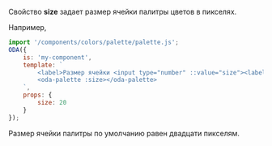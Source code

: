 ﻿Свойство **size** задает размер ячейки палитры цветов в пикселях.

Например,

```javascript _run_line_edit_loadoda_[my-component.js]_h=200_
import '/components/colors/palette/palette.js';
ODA({
    is: 'my-component',
    template: `
        <label>Размер ячейки <input type="number" ::value="size"><label>
        <oda-palette :size></oda-palette>
    `,
    props: {
        size: 20
    }
});
```

Размер ячейки палитры по умолчанию равен двадцати пикселям.
